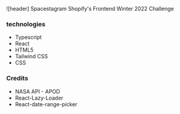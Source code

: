 ![header] Spacestagram Shopify's Frontend Winter 2022 Challenge


### technologies 
- Typescript
- React
- HTML5
- Tailwind CSS
- CSS

### Credits 
 - NASA API - APOD
 - React-Lazy-Loader 
 - React-date-range-picker
